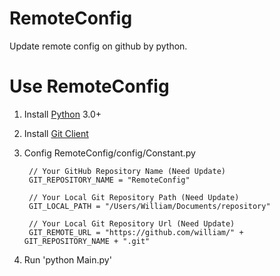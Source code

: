 # RemoteConfig

Update remote config on github by python.


# Use RemoteConfig

1. Install [Python](https://www.python.org/downloads/release/python-352/) 3.0+

2. Install [Git Client](https://git-scm.com/downloads)

3. Config RemoteConfig/config/Constant.py

		// Your GitHub Repository Name (Need Update)
		GIT_REPOSITORY_NAME = "RemoteConfig" 
		
		// Your Local Git Repository Path (Need Update)
		GIT_LOCAL_PATH = "/Users/William/Documents/repository" 

		// Your Local Git Repository Url (Need Update)
		GIT_REMOTE_URL = "https://github.com/william/" + GIT_REPOSITORY_NAME + ".git"

4. Run 'python Main.py'




